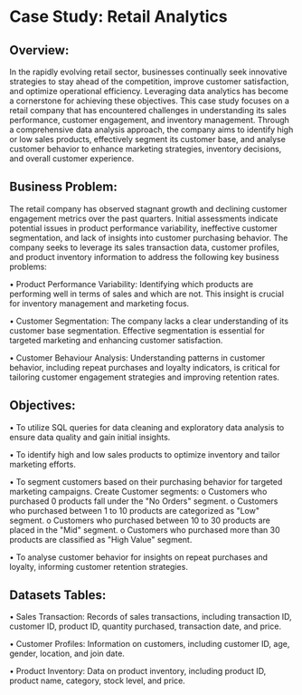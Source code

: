 # Case Study: Retail Analytics
## Overview: 
In the rapidly evolving retail sector, businesses continually seek innovative strategies to stay ahead of the competition, improve customer satisfaction, and optimize operational efficiency. Leveraging data analytics has become a cornerstone for achieving these objectives. This case study focuses on a retail company that has encountered challenges in understanding its sales performance, customer engagement, and inventory management. Through a comprehensive data analysis approach, the company aims to identify high or low sales products, effectively segment its customer base, and analyse customer behavior to enhance marketing strategies, inventory decisions, and overall customer experience.

## Business Problem:
The retail company has observed stagnant growth and declining customer engagement metrics over the past quarters. Initial assessments indicate potential issues in product performance variability, ineffective customer segmentation, and lack of insights into customer purchasing behavior. The company seeks to leverage its sales transaction data, customer profiles, and product inventory information to address the following key business problems:

•	Product Performance Variability: Identifying which products are performing well in terms of sales and which are not. This insight is crucial for inventory management and marketing focus.

•	Customer Segmentation: The company lacks a clear understanding of its customer base segmentation. Effective segmentation is essential for targeted marketing and enhancing customer satisfaction.

•	Customer Behaviour Analysis: Understanding patterns in customer behavior, including repeat purchases and loyalty indicators, is critical for tailoring customer engagement strategies and improving retention rates.

## Objectives:
•	To utilize SQL queries for data cleaning and exploratory data analysis to ensure data quality and gain initial insights.

•	To identify high and low sales products to optimize inventory and tailor marketing efforts.

•	To segment customers based on their purchasing behavior for targeted marketing campaigns. 
  Create Customer segments: o	Customers who purchased 0 products fall under the "No Orders" segment.
o	Customers who purchased between 1 to 10 products are categorized as "Low" segment.
o	Customers who purchased between 10 to 30 products are placed in the "Mid" segment.
o	Customers who purchased more than 30 products are classified as "High Value" segment.

                            
•	To analyse customer behavior for insights on repeat purchases and loyalty, informing customer retention strategies.


## Datasets Tables:

•	Sales Transaction: Records of sales transactions, including transaction ID, customer ID, product ID, quantity purchased, transaction date, and price.

•	Customer Profiles: Information on customers, including customer ID, age, gender, location, and join date.

•	Product Inventory: Data on product inventory, including product ID, product name, category, stock level, and price.


